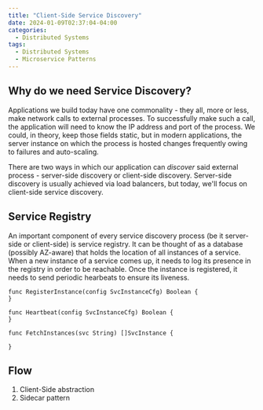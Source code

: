```yaml
---
title: "Client-Side Service Discovery"
date: 2024-01-09T02:37:04-04:00
categories:
  - Distributed Systems
tags:
  - Distributed Systems
  - Microservice Patterns
--- 
```


## Why do we need Service Discovery?
Applications we build today have one commonality - they all, more or less, make network calls to external processes. To successfully make such a call, the application will need to know the IP address and port of the process. We could, in theory, keep those fields static, but in modern applications, the server instance on which the process is hosted changes frequently owing to failures and auto-scaling.

There are two ways in which our application can _discover_ said external process - server-side discovery or client-side discovery. Server-side discovery is usually achieved via load balancers, but today, we'll focus on client-side service discovery.

## Service Registry

An important component of every service discovery process (be it server-side or client-side) is service registry. It can be thought of as a database (possibly AZ-aware) that holds the location of all instances of a service. When a new instance of a service comes up, it needs to log its presence in the registry in order to be reachable. Once the instance is registered, it needs to send periodic hearbeats to ensure its liveness.

```golang
func RegisterInstance(config SvcInstanceCfg) Boolean {
}

func Heartbeat(config SvcInstanceCfg) Boolean {
}

func FetchInstances(svc String) []SvcInstance {

}
```

## Flow

1. Client-Side abstraction
2. Sidecar pattern
